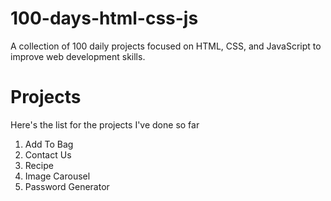 # 100-days-html-css-js

A collection of 100 daily projects focused on HTML, CSS, and JavaScript to improve web development skills.

# Projects

Here's the list for the projects I've done so far

  1. Add To Bag
  2. Contact Us
  3. Recipe
  4. Image Carousel
  5. Password Generator
